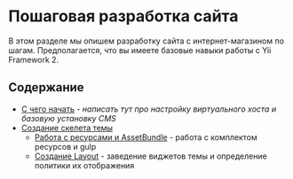 # Пошаговая разработка сайта

В этом разделе мы опишем разработку сайта с интернет-магазином по шагам.
Предполагается, что вы имеете базовые навыки работы с Yii Framework 2.

## Содержание

- [С чего начать](lets-start.md) - _написать тут про настройку виртуального хоста и базовую установку CMS_
- [Создание скелета темы](theme-skelet-creation.md)
	- [Работа с ресурсами и AssetBundle](asset-bundle.md) - работа с комплектом ресурсов и gulp
	- [Создание Layout](layout.md) - заведение виджетов темы и определение политики их отображения
